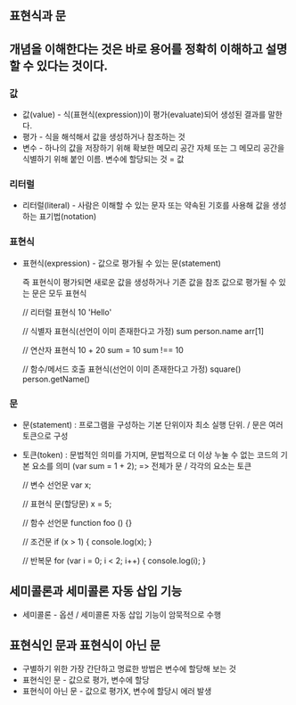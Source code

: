 ## 표현식과 문

## 개념을 이해한다는 것은 바로 용어를 정확히 이해하고 설명할 수 있다는 것이다.

### 값

- 값(value) - 식(표현식(expression))이 평가(evaluate)되어 생성된 결과를 말한다.
- 평가 - 식을 해석해서 값을 생성하거나 참조하는 것
- 변수 - 하나의 값을 저장하기 위해 확보한 메모리 공간 자체 또는 그 메모리 공간을 식별하기 위해 붙인 이름. 변수에 할당되는 것 = 값

### 리터럴

- 리터럴(literal) - 사람은 이해할 수 있는 문자 또는 약속된 기호를 사용해 값을 생성하는 표기법(notation)

### 표현식

- 표현식(expression) - 값으로 평가될 수 있는 문(statement)

  즉 표현식이 평가되면 새로운 값을 생성하거나 기존 값을 참조
  값으로 평가될 수 있는 문은 모두 표현식

  // 리터럴 표현식
  10
  'Hello'

  // 식별자 표현식(선언이 이미 존재한다고 가정)
  sum
  person.name
  arr[1]

  // 연산자 표현식
  10 + 20
  sum = 10
  sum !== 10

  // 함수/메서드 호출 표현식(선언이 이미 존재한다고 가정)
  square()
  person.getName()

### 문

- 문(statement) : 프로그램을 구성하는 기본 단위이자 최소 실행 단위. / 문은 여러 토큰으로 구성
- 토큰(token) : 문법적인 의미를 가지며, 문법적으로 더 이상 누눌 수 없는 코드의 기본 요소를 의미
  (var sum = 1 + 2); => 전체가 문 / 각각의 요소는 토큰

  // 변수 선언문
  var x;

  // 표현식 문(할당문)
  x = 5;

  // 함수 선언문
  function foo () {}

  // 조건문
  if (x > 1) { console.log(x); }

  // 반복문
  for (var i = 0; i < 2; i++) { console.log(i); }

## 세미콜론과 세미콜론 자동 삽입 기능

- 세미콜론 - 옵션 / 세미콜론 자동 삽입 기능이 암묵적으로 수행

## 표현식인 문과 표현식이 아닌 문

- 구별하기 위한 가장 간단하고 명료한 방법은 변수에 할당해 보는 것
- 표현식인 문 - 값으로 평가, 변수에 할당
- 표현식이 아닌 문 - 값으로 평가X, 변수에 할당시 에러 발생
